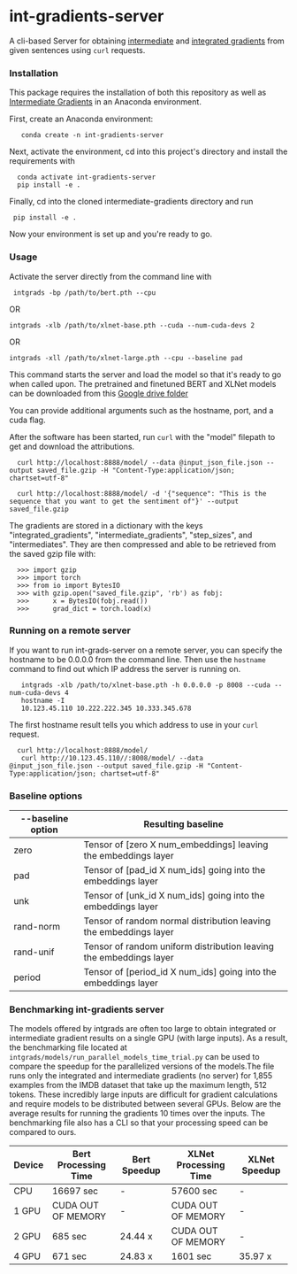 # int-gradients-server

A cli-based Server for obtaining [intermediate](https://github.com/kh8fb/intermediate-gradients) and [integrated gradients](https://arxiv.org/abs/1703.01365) from given sentences using `curl` requests.

### Installation

This package requires the installation of both this repository as well as [Intermediate Gradients](https://github.com/kh8fb/intermediate-gradients) in an Anaconda environment.

First, create an Anaconda environment:

       conda create -n int-gradients-server

Next, activate the environment, cd into this project's directory and install the requirements with

      conda activate int-gradients-server
      pip install -e .

Finally, cd into the cloned intermediate-gradients directory and run

	 pip install -e .

Now your environment is set up and you're ready to go.

### Usage
Activate the server directly from the command line with

	 intgrads -bp /path/to/bert.pth --cpu

OR

	intgrads -xlb /path/to/xlnet-base.pth --cuda --num-cuda-devs 2

OR

	intgrads -xll /path/to/xlnet-large.pth --cpu --baseline pad

This command starts the server and load the model so that it's ready to go when called upon.
The pretrained and finetuned BERT and XLNet models can be downloaded from this [Google drive folder](https://drive.google.com/drive/folders/1KwNZRHwswFu1Nuiz2nvNmBMJ0jnHoA1d?usp=sharing)

You can provide additional arguments such as the hostname, port, and a cuda flag.

After the software has been started, run `curl` with the "model" filepath to get and download the attributions.

      curl http://localhost:8888/model/ --data @input_json_file.json --output saved_file.gzip -H "Content-Type:application/json; chartset=utf-8"

      curl http://localhost:8888/model/ -d '{"sequence": "This is the sequence that you want to get the sentiment of"}' --output saved_file.gzip

The gradients are stored in a dictionary with the keys "integrated_gradients", "intermediate_gradients", "step_sizes", and "intermediates".  They are then compressed and able to be retrieved from the saved gzip file with:

      >>> import gzip
      >>> import torch
      >>> from io import BytesIO
      >>> with gzip.open("saved_file.gzip", 'rb') as fobj:
      >>>      x = BytesIO(fobj.read())
      >>>      grad_dict = torch.load(x)


### Running on a remote server
If you want to run int-grads-server on a remote server, you can specify the hostname to be 0.0.0.0 from the command line.  Then use the `hostname` command to find out which IP address the server is running on.

       intgrads -xlb /path/to/xlnet-base.pth -h 0.0.0.0 -p 8008 --cuda --num-cuda-devs 4
       hostname -I
       10.123.45.110 10.222.222.345 10.333.345.678

The first hostname result tells you which address to use in your `curl` request.

      curl http://localhost:8888/model/ 
       curl http://10.123.45.110//:8008/model/ --data @input_json_file.json --output saved_file.gzip -H "Content-Type:application/json; chartset=utf-8"

### Baseline options

| --baseline option | Resulting baseline                                                 |
|-------------------|--------------------------------------------------------------------|
| zero              | Tensor of [zero X num_embeddings] leaving the embeddings layer     |
| pad               | Tensor of [pad_id X num_ids] going into the embeddings layer       |
| unk               | Tensor of [unk_id X num_ids] going into the embeddings layer       |
| rand-norm         | Tensor of random normal distribution leaving the embeddings layer  |
| rand-unif         | Tensor of random uniform distribution leaving the embeddings layer |
| period            | Tensor of [period_id X num_ids] going into the embeddings layer    |

### Benchmarking int-gradients server
The models offered by intgrads are often too large to obtain integrated or intermediate gradient results on a single GPU (with large inputs).  As a result, the benchmarking file located at `intgrads/models/run_parallel_models_time_trial.py` can be used to compare the speedup for the parallelized versions of the models.The file runs only the integrated and intermediate gradients (no server) for 1,855 examples from the IMDB dataset that take up the maximum length, 512 tokens.  These incredibly large inputs are difficult for gradient calculations and require models to be distributed between several GPUs.  Below are the average results for running the gradients 10 times over the inputs.  The benchmarking file also has a CLI so that your processing speed can be compared to ours.

| Device | Bert Processing Time | Bert Speedup | XLNet Processing Time | XLNet Speedup |
|--------|----------------------|--------------|-----------------------|---------------|
|   CPU  | 16697 sec            | -            | 57600 sec             | -             |
|  1 GPU | CUDA OUT OF MEMORY   | -            | CUDA OUT OF MEMORY    | -             |
|  2 GPU | 685 sec              | 24.44 x      | CUDA OUT OF MEMORY    | -             |
| 4 GPU  | 671 sec              | 24.83 x      | 1601 sec              | 35.97 x       |